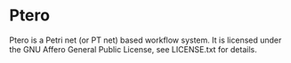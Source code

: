 # Ptero

Ptero is a Petri net (or PT net) based workflow system.  It is licensed under
the GNU Affero General Public License, see LICENSE.txt for details.
